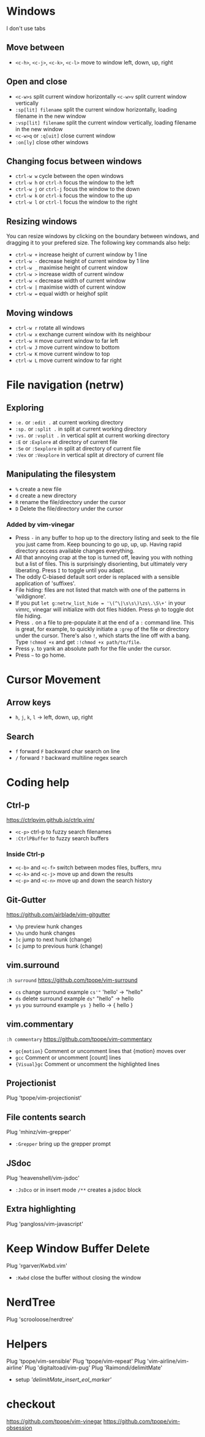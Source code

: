 # Windows
I don't use tabs

## Move between

+ `<c-h>`, `<c-j>`, `<c-k>`, `<c-l>` move to window left, down, up, right

## Open and close

+ `<c-w>s` split current window horizontally `<c-w>v` split current window vertically
+ `:sp[lit] filename`	split the current window horizontally, loading filename in the new window
+ `:vsp[lit] filename`	split the current window vertically, loading filename in the new window
+ `<c-w>q` or `:q[uit]` close current window
+ `:on[ly]` close other windows

## Changing focus between windows

+ `ctrl-w w`	cycle between the open windows
+ `ctrl-w h` or `ctrl-h`	focus the window to the left
+ `ctrl-w j` or `ctrl-j`	focus the window to the down
+ `ctrl-w k` or `ctrl-k`	focus the window to the up
+ `ctrl-w l` or `ctrl-l`	focus the window to the right

## Resizing windows
You can resize windows by clicking on the boundary between windows, and dragging it to your prefered size. The following key commands also help:

+ `ctrl-w +`	increase height of current window by 1 line
+ `ctrl-w -`	decrease height of current window by 1 line
+ `ctrl-w _`	maximise height of current window
+ `ctrl-w >` increase width of current window
+ `ctrl-w <` decrease width of current window
+ `ctrl-w |`	maximise width of current window
+ `ctrl-w =` equal width or heighof split

## Moving windows

+ `ctrl-w r`	rotate all windows
+ `ctrl-w x`	exchange current window with its neighbour
+ `ctrl-w H`	move current window to far left
+ `ctrl-w J`	move current window to bottom
+ `ctrl-w K`	move current window to top
+ `ctrl-w L`	move current window to far right

# File navigation (netrw)

## Exploring

+ `:e.`	or `:edit .`	at current working directory
+ `:sp.`	or `:split .`	in split at current working directory
+ `:vs.`	or `:vsplit .`	in vertical split at current working directory
+ `:E`	or `:Explore`	at directory of current file
+ `:Se`	or `:Sexplore`	in split at directory of current file
+ `:Vex`	or `:Vexplore`	in vertical split at directory of current file

## Manipulating the filesystem

+ `%`	create a new file
+ `d`	create a new directory
+ `R`	rename the file/directory under the cursor
+ `D`	Delete the file/directory under the cursor

### Added by vim-vinegar

+ Press `-` in any buffer to hop up to the directory listing and seek to the file you just came from. Keep bouncing to go up, up, up. Having rapid directory access available changes everything.
+ All that annoying crap at the top is turned off, leaving you with nothing but a list of files. This is surprisingly disorienting, but ultimately very liberating. Press `I` to toggle until you adapt.
+ The oddly C-biased default sort order is replaced with a sensible application of 'suffixes'.
+ File hiding: files are not listed that match with one of the patterns in 'wildignore'.
+ If you put `let g:netrw_list_hide = '\(^\|\s\s\)\zs\.\S\+'` in your vimrc, vinegar will initialize with dot files hidden. Press `gh` to toggle dot file hiding.
+ Press `.` on a file to pre-populate it at the end of a `:` command line. This is great, for example, to quickly initiate a `:grep` of the file or directory under the cursor. There's also `!`, which starts the line off with a bang. Type `!chmod +x` and get `:!chmod +x path/to/file`.
+ Press `y`. to yank an absolute path for the file under the cursor.
+ Press `~` to go home.

# Cursor Movement

## Arrow keys 
+ `h`, `j`, `k`, `l` -> left, down, up, right

## Search

+ `f` forward `F` backward char search on line
+ `/` forward `?` backward multiline regex search

# Coding help

## Ctrl-p
<https://ctrlpvim.github.io/ctrlp.vim/>

+ `<c-p>` ctrl-p to fuzzy search filenames
+ `:CtrlPBuffer` to fuzzy search buffers

### Inside Ctrl-p

+ `<c-b>` and `<c-f>` switch between modes files, buffers, mru
+ `<c-k>` and `<c-j>` move up and down the results
+ `<c-p>` and `<c-n>` move up and down the search history

## Git-Gutter
<https://github.com/airblade/vim-gitgutter>

+ `\hp` preview hunk changes
+ `\hu` undo hunk changes
+ `]c` jump to next hunk (change)
+ `[c` jump to previous hunk (change)

## vim.surround
`:h surround` <https://github.com/tpope/vim-surround>

+ `cs` change surround example `cs'"` 'hello' -> "hello"
+ `ds` delete surround example `ds"` "hello" -> hello
+ `ys` you surround example `ys }` hello -> { hello }

## vim.commentary
`:h commentary` <https://github.com/tpope/vim-commentary>

+ `gc{motion}` Comment or uncomment lines that {motion} moves over
+ `gcc` Comment or uncomment [count] lines
+ `{Visual}gc` Comment or uncomment the highlighted lines

## Projectionist
Plug 'tpope/vim-projectionist'

## File contents search
Plug 'mhinz/vim-grepper'

+ `:Grepper` bring up the grepper prompt

## JSdoc
Plug 'heavenshell/vim-jsdoc'

+ `:JsDco` or in insert mode `/**` creates a jsdoc block

## Extra highlighting
Plug 'pangloss/vim-javascript'

# Keep Window Buffer Delete
Plug 'rgarver/Kwbd.vim'

+ `:Kwbd` close the buffer without closing the window

# NerdTree
Plug 'scrooloose/nerdtree'

# Helpers
Plug 'tpope/vim-sensible'
Plug 'tpope/vim-repeat'
Plug 'vim-airline/vim-airline'
Plug 'digitaltoad/vim-pug'
Plug 'Raimondi/delimitMate'
 - setup *'delimitMate_insert_eol_marker'*
 
# checkout
https://github.com/tpope/vim-vinegar
https://github.com/tpope/vim-obsession

